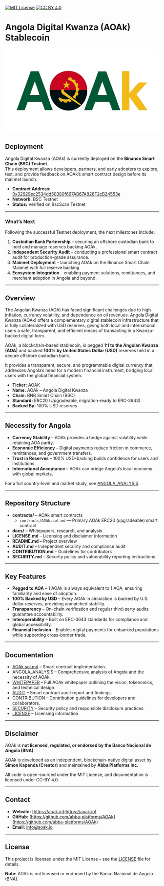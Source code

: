 [![MIT License](https://img.shields.io/badge/License-MIT-green.svg)](LICENSE.md)
[![CC BY 4.0](https://img.shields.io/badge/Docs-CC--BY%204.0-blue.svg)](LICENSE.md)

# Angola Digital Kwanza (AOAk) Stablecoin

![AOAk Logo](branding/aoaklogo.jpg)

## Deployment

Angola Digital Kwanza (AOAk) is currently deployed on the **Binance Smart Chain (BSC) Testnet**.  
This deployment allows developers, partners, and early adopters to explore, test, and provide feedback on AOAk’s smart contract design before its mainnet launch.

- **Contract Address:** [0x32629ec2534dd50380f667AB67A828F2cB24553e](https://testnet.bscscan.com/address/0x32629ec2534dd50380f667AB67A828F2cB24553e)  
- **Network:** BSC Testnet  
- **Status:** Verified on BscScan Testnet  

---

### What’s Next

Following the successful Testnet deployment, the next milestones include:  
1. **Custodian Bank Partnership** – securing an offshore custodian bank to hold and manage reserves backing AOAk.  
2. **Independent Security Audit** – conducting a professional smart contract audit for production-grade assurance.  
3. **Mainnet Deployment** – launching AOAk on the Binance Smart Chain Mainnet with full reserve backing.  
4. **Ecosystem Integration** – enabling payment solutions, remittances, and merchant adoption in Angola and beyond.

---

## Overview
The Angolan Kwanza (AOA) has faced significant challenges due to high inflation, currency volatility, and dependence on oil revenues. Angola Digital Kwanza (AOAk) offers a complementary digital stablecoin infrastructure that is fully collateralized with USD reserves, giving both local and international users a safe, transparent, and efficient means of transacting in a Kwanza-backed digital form.

AOAk, a blockchain-based stablecoin, is pegged **1:1 to the Angolan Kwanza (AOA)** and backed **100% by United States Dollar (USD)** reserves held in a secure offshore custodian bank.

It provides a transparent, secure, and programmable digital currency that addresses Angola’s need for a modern financial instrument, bridging local users with the global financial system.

- **Ticker:** AOAK  
- **Name:** AOAk – Angola Digital Kwanza  
- **Chain:** BNB Smart Chain (BSC)  
- **Standard:** ERC20 (Upgradeable, migration-ready to ERC-3643)  
- **Backed By:** 100% USD reserves  

---

## Necessity for Angola
- **Currency Stability** – AOAk provides a hedge against volatility while retaining AOA parity.  
- **Economic Efficiency** – Digital payments reduce friction in commerce, remittances, and government transfers.  
- **Trust in Reserves** – 100% USD-backing builds confidence for users and institutions.  
- **International Acceptance** – AOAk can bridge Angola’s local economy with global markets.  

For a full country-level and market study, see [ANGOLA_ANALYSIS](docs/ANGOLA_ANALYSIS.md).  

---

## Repository Structure
- **contracts/** – AOAk smart contracts  
  - `contracts/AOAk.sol.md` — Primary AOAk ERC20 (upgradeable) smart contract  
- **docs/** – Whitepapers, research, and analysis  
- **LICENSE.md** – Licensing and disclaimer information  
- **README.md** – Project overview  
- **AUDIT.md** – Independent security and compliance audit  
- **CONTRIBUTION.md** – Guidelines for contributors  
- **SECURITY.md** – Security policy and vulnerability reporting instructions  

---

## Key Features
- **Pegged to AOA** – 1 AOAk is always equivalent to 1 AOA, ensuring familiarity and ease of adoption.  
- **100% Backed by USD** – Every AOAk in circulation is backed by U.S. dollar reserves, providing unmatched stability.  
- **Transparency** – On-chain verification and regular third-party audits guarantee accountability.  
- **Interoperability** – Built on ERC-3643 standards for compliance and global accessibility.  
- **Financial Inclusion** – Enables digital payments for unbanked populations while supporting cross-border trade.    

---

## Documentation
- [AOAk.sol.md](contracts/AOAk.sol.md) – Smart contract implementation.  
- [ANGOLA_ANALYSIS](docs/ANGOLA_ANALYSIS.md) – Comprehensive analysis of Angola and the necessity of AOAk.  
- [WHITEPAPER](docs/WHITEPAPER.md) – Full AOAk whitepaper outlining the vision, tokenomics, and technical design.  
- [AUDIT](AUDIT.md) – Smart contract audit report and findings.  
- [CONTRIBUTION](CONTRIBUTION.md) – Contribution guidelines for developers and collaborators.  
- [SECURITY](SECURITY.md) – Security policy and responsible disclosure practices.  
- [LICENSE](LICENSE.md) – Licensing information.  

---

## Disclaimer
AOAk is **not licensed, regulated, or endorsed by the Banco Nacional de Angola (BNA)**.

AOAk is developed as an independent, blockchain-native digital asset by **Simon Kapenda (Creator)** and maintained by **Abba Platforms Inc.**  

All code is open-sourced under the MIT License, and documentation is licensed under CC-BY 4.0.  

---

## Contact
- **Website:** [https://aoak.io](https://aoak.io)  
- **GitHub:** [https://github.com/abba-platforms/AOAk](https://github.com/abba-platforms/AOAk)  
- **Email:** info@aoak.io

---

## License
This project is licensed under the MIT License – see the [LICENSE](LICENSE.md) file for details.

**Note:** AOAk is not licensed or endorsed by the Banco Nacional de Angola (BNA).
